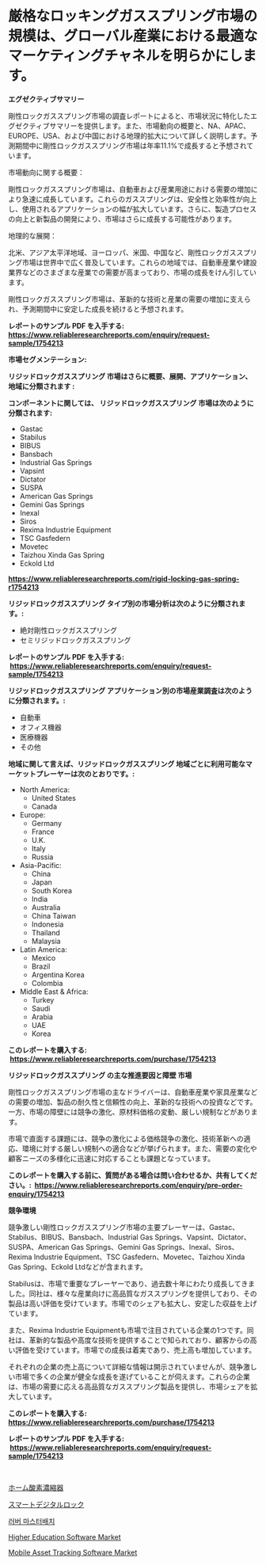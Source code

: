 <p><h1>厳格なロッキングガススプリング市場の規模は、グローバル産業における最適なマーケティングチャネルを明らかにします。</h1></p><p><strong>エグゼクティブサマリー</strong></p>
<p><p>剛性ロックガススプリング市場の調査レポートによると、市場状況に特化したエグゼクティブサマリーを提供します。また、市場動向の概要と、NA、APAC、EUROPE、USA、および中国における地理的拡大について詳しく説明します。予測期間中に剛性ロックガススプリング市場は年率11.1%で成長すると予想されています。</p><p>市場動向に関する概要：</p><p>剛性ロックガススプリング市場は、自動車および産業用途における需要の増加により急速に成長しています。これらのガススプリングは、安全性と効率性が向上し、使用されるアプリケーションの幅が拡大しています。さらに、製造プロセスの向上と新製品の開発により、市場はさらに成長する可能性があります。</p><p>地理的な展開：</p><p>北米、アジア太平洋地域、ヨーロッパ、米国、中国など、剛性ロックガススプリング市場は世界中で広く普及しています。これらの地域では、自動車産業や建設業界などのさまざまな産業での需要が高まっており、市場の成長をけん引しています。</p><p>剛性ロックガススプリング市場は、革新的な技術と産業の需要の増加に支えられ、予測期間中に安定した成長を続けると予想されます。</p></p>
<p><strong>レポートのサンプル PDF を入手する: <a href="https://www.reliableresearchreports.com/enquiry/request-sample/1754213">https://www.reliableresearchreports.com/enquiry/request-sample/1754213</a></strong></p>
<p><strong>市場セグメンテーション:</strong></p>
<p><strong> リジッドロックガススプリング 市場はさらに概要、展開、アプリケーション、地域に分類されます :</strong></p>
<p><strong>コンポーネントに関しては、 リジッドロックガススプリング 市場は次のように分類されます: &nbsp;</strong></p>
<p><ul><li>Gastac</li><li>Stabilus</li><li>BIBUS</li><li>Bansbach</li><li>Industrial Gas Springs</li><li>Vapsint</li><li>Dictator</li><li>SUSPA</li><li>American Gas Springs</li><li>Gemini Gas Springs</li><li>Inexal</li><li>Siros</li><li>Rexima Industrie Equipment</li><li>TSC Gasfedern</li><li>Movetec</li><li>Taizhou Xinda Gas Spring</li><li>Eckold Ltd</li></ul></p>
<p><strong><a href="https://www.reliableresearchreports.com/rigid-locking-gas-spring-r1754213">https://www.reliableresearchreports.com/rigid-locking-gas-spring-r1754213</a></strong></p>
<p><strong> リジッドロックガススプリング タイプ別の市場分析は次のように分類されます。:</strong></p>
<p><ul><li>絶対剛性ロックガススプリング</li><li>セミリジッドロックガススプリング</li></ul></p>
<p><strong>レポートのサンプル PDF を入手する: &nbsp;<a href="https://www.reliableresearchreports.com/enquiry/request-sample/1754213">https://www.reliableresearchreports.com/enquiry/request-sample/1754213</a></strong></p>
<p><strong> リジッドロックガススプリング アプリケーション別の市場産業調査は次のように分類されます。:</strong></p>
<p><ul><li>自動車</li><li>オフィス機器</li><li>医療機器</li><li>その他</li></ul></p>
<p><strong>地域に関して言えば、リジッドロックガススプリング 地域ごとに利用可能なマーケットプレーヤーは次のとおりです。:</strong></p>
<p><ul>
    <li>
        North America:
        <ul>
            <li>United States</li>
            <li>Canada</li>
        </ul>
    </li>
    <li>
        Europe:
        <ul>
            <li>Germany</li>
            <li>France</li>
            <li>U.K.</li>
            <li>Italy</li>
            <li>Russia</li>
        </ul>
    </li>
    <li>
        Asia-Pacific:
        <ul>
            <li>China</li>
            <li>Japan</li>
            <li>South Korea</li>
            <li>India</li>
            <li>Australia</li>
            <li>China Taiwan</li>
            <li>Indonesia</li>
            <li>Thailand</li>
            <li>Malaysia</li>
        </ul>
    </li>
    <li>
        Latin America:
        <ul>
            <li>Mexico</li>
            <li>Brazil</li>
            <li>Argentina Korea</li>
            <li>Colombia</li>
        </ul>
    </li>
    <li>
        Middle East & Africa:
        <ul>
            <li>Turkey</li>
            <li>Saudi</li>
            <li>Arabia</li>
            <li>UAE</li>
            <li>Korea</li>
        </ul>
    </li>
    </ul></p>
<p><strong>このレポートを購入する: &nbsp;<a href="https://www.reliableresearchreports.com/purchase/1754213">https://www.reliableresearchreports.com/purchase/1754213</a></strong></p>
<p><strong>リジッドロックガススプリング の主な推進要因と障壁 市場</strong></p>
<p><p>剛性ロックガススプリング市場の主なドライバーは、自動車産業や家具産業などの需要の増加、製品の耐久性と信頼性の向上、革新的な技術への投資などです。一方、市場の障壁には競争の激化、原材料価格の変動、厳しい規制などがあります。</p><p>市場で直面する課題には、競争の激化による価格競争の激化、技術革新への適応、環境に対する厳しい規制への適合などが挙げられます。また、需要の変化や顧客ニーズの多様化に迅速に対応することも課題となっています。</p></p>
<p><strong>このレポートを購入する前に、質問がある場合は問い合わせるか、共有してください。:&nbsp; <a href="https://www.reliableresearchreports.com/enquiry/pre-order-enquiry/1754213">https://www.reliableresearchreports.com/enquiry/pre-order-enquiry/1754213</a></strong></p>
<p><strong>競争環境</strong></p>
<p><p>競争激しい剛性ロックガススプリング市場の主要プレーヤーは、Gastac、Stabilus、BIBUS、Bansbach、Industrial Gas Springs、Vapsint、Dictator、SUSPA、American Gas Springs、Gemini Gas Springs、Inexal、Siros、Rexima Industrie Equipment、TSC Gasfedern、Movetec、Taizhou Xinda Gas Spring、Eckold Ltdなどが含まれます。</p><p>Stabilusは、市場で重要なプレーヤーであり、過去数十年にわたり成長してきました。同社は、様々な産業向けに高品質なガススプリングを提供しており、その製品は高い評価を受けています。市場でのシェアも拡大し、安定した収益を上げています。</p><p>また、Rexima Industrie Equipmentも市場で注目されている企業の1つです。同社は、革新的な製品や高度な技術を提供することで知られており、顧客からの高い評価を受けています。市場での成長は着実であり、売上高も増加しています。</p><p>それぞれの企業の売上高について詳細な情報は開示されていませんが、競争激しい市場で多くの企業が健全な成長を遂げていることが伺えます。これらの企業は、市場の需要に応える高品質なガススプリング製品を提供し、市場シェアを拡大しています。</p></p>
<p><strong>このレポートを購入する: &nbsp; <a href="https://www.reliableresearchreports.com/purchase/1754213">https://www.reliableresearchreports.com/purchase/1754213</a></strong></p>
<p><strong>レポートのサンプル PDF を入手する: &nbsp;<a href="https://www.reliableresearchreports.com/enquiry/request-sample/1754213">https://www.reliableresearchreports.com/enquiry/request-sample/1754213</a></strong><strong></strong></p>
<p>&nbsp;</p>
<p><p><a href="https://github.com/nxboeu02965442/Market-Research-Report-List-1/blob/main/717395136616.md">ホーム酸素濃縮器</a></p><p><a href="https://medium.com/@rocklobster885/%E3%82%B9%E3%83%9E%E3%83%BC%E3%83%88%E3%83%87%E3%82%B8%E3%82%BF%E3%83%AB%E3%83%AD%E3%83%83%E3%82%AF%E5%B8%82%E5%A0%B4-%E7%AB%B6%E4%BA%89%E5%88%86%E6%9E%90-%E5%B8%82%E5%A0%B4%E5%8B%95%E5%90%91-2031%E5%B9%B4%E3%81%BE%E3%81%A7%E3%81%AE%E4%BA%88%E6%B8%AC-514d86d95623">スマートデジタルロック</a></p><p><a href="https://medium.com/@marymorgan1939/%EA%B3%A0%EB%AC%B4-%EB%A7%88%EC%8A%A4%ED%84%B0%EB%B0%B0%EC%B9%98-%EC%8B%9C%EC%9E%A5-%EC%A0%84%EB%A7%9D-%EC%82%B0%EC%97%85-%EA%B0%9C%EC%9A%94-%EB%B0%8F-%EC%98%88%EC%B8%A1-2024%EB%85%84%EB%B6%80%ED%84%B0-2031%EB%85%84%EA%B9%8C%EC%A7%80-9cbafdc4f1c4">러버 마스터배치</a></p><p><a href="https://github.com/ruddyyedelwadw/Market-Research-Report-List-2/blob/main/higher-education-software-market.md">Higher Education Software Market</a></p><p><a href="https://github.com/jaidynmorantestelletmjzya/Market-Research-Report-List-2/blob/main/mobile-asset-tracking-software-market.md">Mobile Asset Tracking Software Market</a></p></p>